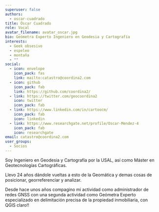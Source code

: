 ```yaml
---
superuser: false
authors:
  - oscar-cuadrado
title: Óscar Cuadrado
role: Vocal
avatar_filename: avatar_oscar.jpg
bio: Geómetra Experto Ingeniero en Geodesia y Cartografía
interests:
  - Geek obsesivo
  - espeleo
  - montaña
  - ""
social:
  - icon: envelope
    icon_pack: fas
    link: mailto:catastro@coordina2.com
  - icon: github
    icon_pack: fab
    link: https://github.com/coordina2/
  - link: https://twitter.com/geocoordina2
    icon: twitter
    icon_pack: fab
  - link: https://www.linkedin.com/in/cartoocm/
    icon_pack: fab
    icon: linkedin
  - link: https://www.researchgate.net/profile/Oscar-Mendez-4
    icon_pack: fab
    icon: researchgate
email: catastro@coordina2.com
user_groups:
  - Socios
---
```

Soy Ingeniero en Geodesia y Cartografía por la USAL, así como Máster en Geotecnologías Cartográficas.

Llevo 24 años dándole vueltas a esto de la Geomática y demas cosas de posicionar, georreferenciar y analizar.

Desde hace unos años compagino mi actividad como administrador de redes GNSS con una segunda actividad como Geómetra Experto especializado en delimitación precisa de la propiedad inmobiliaria, con QGIS claro!!